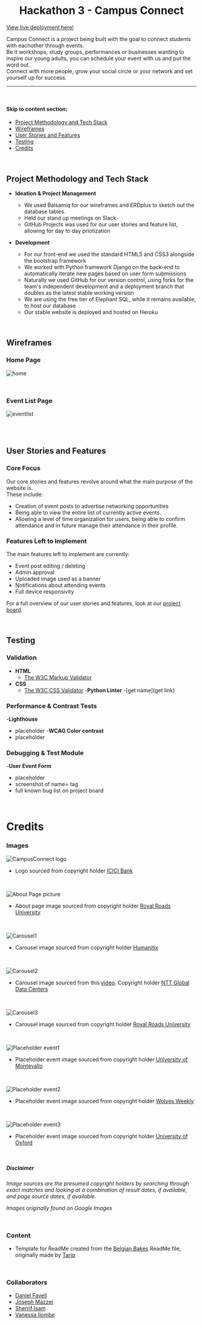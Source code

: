 <h1 align="center">Hackathon 3 - Campus Connect</h1>

[View live deployment here!](https://django-campus-connect-651e95e66b0e.herokuapp.com/)

Campus Connect is a project being built with the goal to connect students with eachother through events.   
Be it workshops, study groups, performances or businesses wanting to inspire our young adults, you can schedule your event with us and put the word out.    
Connect with more people, grow your social circle or your network and set yourself up for success.

<hr>

<br>


#### Skip to content section:

* [Project Methodology and Tech Stack](#project-methodology-and-tech-stack)
* [Wireframes](#wireframes)
* [User Stories and Features](#user-stories-and-features)
* [Testing](#testing)
* [Credits](#credits)

<br>  


## Project Methodology and Tech Stack

- __Ideation & Project Management__
  - We used Balsamiq for our wireframes and ERDplus to sketch out the database tables.
  - Held our stand up meetings on Slack
  - GitHub Projects was used for our user stories and feature list, allowing for day to day priotization

- __Development__
  - For our front-end we used the standard HTML5 and CSS3 alongside the bootstrap framework
  - We worked with Python framework Django on the back-end to automatically iterate new pages based on user form submissions
  - Naturally we used GitHub for our version control, using forks for the team's independent development and a deployment branch that doubles as the latest stable working version
  - We are using the free tier of Elephant SQL, while it remains available, to host our database
  - Our stable website is deployed and hosted on Heroku

<br>


## Wireframes

### Home Page
![home](/DocumentationAssets/HomeStickyHeader.png)

<br>

### Event List Page
![eventlist](/DocumentationAssets/EventList.png)

<br>

<br>

## User Stories and Features

### Core Focus
Our core stories and features revolve around what the main purpose of the website is.   
These include:
<ul>
<li>Creation of event posts to advertise networking opportunities</li>
<li>Being able to view the entire list of currently active events.</li>
<li>Allowing a level of time organization for users, being able to confirm attendance and in future manage their attendance in their profile.</li>
</ul>

### Features Left to Implement
The main features left to implement are currently:
- Event post editing / deleting
- Admin approval
- Uploaded image used as a banner
- Notifications about attending events
- Full device responsivity

For a full overview of our user stories and features, look at our [project board](https://github.com/users/jomazzei/projects/3/views/1).

<br>


## Testing 

### Validation
- __HTML__
  - [The W3C Markup Validator](https://validator.w3.org/#validate_by_input)
- __CSS__
  - [The W3C CSS Validator](https://jigsaw.w3.org/css-validator/)
-__Python Linter__
  -[get name](get link)

### Performance & Contrast Tests
-__Lighthouse__
  - placeholder
-__WCAG Color contrast__
  - placeholder

### Debugging & Test Module
-__User Event Form__
  - placeholder
  - screenshot of name= tag
  - full known bug list on project board

<br>


# Credits

### Images
![CampusConnect logo](/DocumentationAssets/campus_logo.png)
- Logo sourced from copyright holder [ICICI Bank](https://www.icicicareers.com/campusconnect/Home.aspx)

<br>

![About Page picture](/DocumentationAssets/about_page_background.jpg)
- About page image sourced from copyright holder [Royal Roads University](https://www.royalroads.ca/events/campus-connect-september-22)

<br>

![Carousel1](/DocumentationAssets/img1.jpg)
- Carousel image sourced from copyright holder [Humanitix](https://events.humanitix.com/campus-connect)

<br>

![Carousel2](/DocumentationAssets/img2.jpg)
- Carousel image sourced from this [video](https://www.youtube.com/watch?v=ZDKuhTLwbj0). Copyright holder [NTT Global Data Centers](https://services.global.ntt/en-us/)

<br>

![Carousel3](/DocumentationAssets/img3.jpg)
- Carousel image sourced from copyright holder [Royal Roads University](https://www.royalroads.ca/events/campus-connect-2021-september-15)

<br>

![Placeholder event1](/DocumentationAssets/careerpanel.jpg)
- Placeholder event image sourced from copyright holder [University of Montevallo](https://www.montevallo.edu/alumni/alumni-events/career-panel/)

<br>

![Placeholder event2](/DocumentationAssets/community3.jpg)
- Placeholder event image sourced from copyright holder [Wolves Weekly](https://wolvesweekly.wordpress.com/2017/12/14/service-hours-ideas/)

<br>

![Placeholder event3](/DocumentationAssets/social-mixer-777x437.jpg)
- Placeholder event image sourced from copyright holder [University of Oxford](https://www.ox.ac.uk/news/arts-blog/power-prediction-language-comprehension)

<br>

##### _Disclaimer_
  _<p>Image sources are the presumed copyright holders by searching through exact matches and looking at a combination of result dates, if available, and page source dates, if available.</p>_
  _<p>Images originally found on Google Images</p>_

<br>

### Content
- Template for ReadMe created from the [Belgian Bakes](https://github.com/Tariq-845/belgian-bakes) ReadMe file, originally made by [Tariq](https://github.com/Tariq-845)

<br>

### Collaborators 
- [Daniel Favell](https://github.com/DanielFavell)
- [Joseph Mazzei](https://github.com/jomazzei)
- [Sherrif Isam](https://github.com/Sherrif-Isam)
- [Vanessa Ilombe](https://github.com/qnessa)
